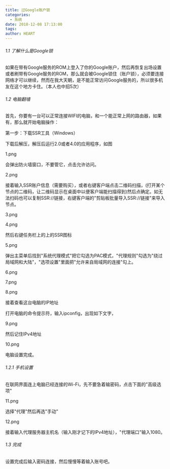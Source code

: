 ```yaml
---
title: 过Google账户锁
categories:
  - 系统
date: 2018-12-08 17:13:00
tags:
author: HEART
---
```


###### 1.1 了解什么是Google锁

如果在带有Google服务的ROM上登入了你的Google账户，然后再恢复出场设置或者刷带有Google服务的ROM，那么就会被Google锁住（账户锁），必须要连接网络才可以继续，然而在我大天朝，是不能正常访问Google服务的，所以很多机友在这个地方卡住。（本人也中招5次）

###### 1.2 电脑翻墙

首先，你要有一台可以正常连接WIFI的电脑，和一个能正常上网的路由器，如果有，那么就开始电脑操作：

第一步：下载SSR工具（Windows）

下载后解压，解压后运行2.0或者4.0的应用程序，如图

1.png

会弹出防火墙窗口，不要管它，点击允许访问。

2.png

接着输入SSR账户信息（需要购买），或者右键客户端点击二维码扫描，(打开某个节点的二维码，让二维码显示在桌面中以便客户端能扫描得到)然后点确定。如无法扫码也可以复制SSR://链接，右键客户端的"剪贴板批量导入SSR://链接"来导入节点。

3.png

4.png

然后右键任务栏上的上的SSR图标

5.png

弹出主菜单后找到"系统代理模式"把它勾选为PAC模式，"代理规则"勾选为"绕过局域网和大陆"，"选项设置"里面把"允许来自局域网的连接"勾上。

6.png

7.png

8.png

接着查看这台电脑的IP地址

打开电脑的命令提示符，输入ipconfig，出现如下文字，

9.png

然后记住IPv4地址

10.png

电脑设置完成。

###### 1.2.1 手机设置

在联网界面连上电脑已经连接的Wi-Fi，先不要急着输密码，点击下面的"高级选项"

11.png

选择"代理"然后再选"手动"

12.png

接着输入代理服务器主机名（输入刚才记下的IPv4地址），"代理端口"输入1080。

###### 1.3 完成

设置完成后输入密码连接，然后慢慢等着输入账号吧。
